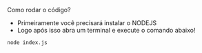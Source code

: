 Como rodar o código?

- Primeiramente você precisará instalar o NODEJS
- Logo após isso abra um terminal e execute o comando abaixo!

```
node index.js
```
